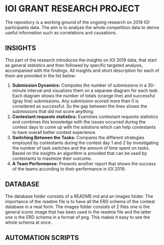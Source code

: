 # IOI GRANT RESEARCH PROJECT

The repository is a working ground of the ongoing research on 2019 IOI participants data. The aim is to analyze the whole competition data to derive useful information such as correlations and causations.

## INSIGHTS

This part of the research introduces the insights on IOI 2019 data, that start as general statistics and then followed by specific targeted analysis, accompanied with the findings. All insights and short description for each of them are provided in the list below:
1.  **Submission Dynamics:** Computes the number of submissions in a 30-minute interval and visualizes them on a separate diagram for each task. Each diagram shows the number of totals (orange line) and successful (gray line) submissions. Any submission scored more than 0 is considered as successful. So the gap between the lines shows the submissions that did not score anything.
2.  **Contestant requests statistics:** Examines contestant requests statistics and combines this knowledge with the issues occurred during the contest days to come up with the solutions which can help contestants to have overall better contest experience.
3.  **Switching Between the Tasks:** Compares the different strategies employed by contestants during the contest day 1 and 2 by investigating the number of task switches and the amount of time spent on tasks. Based on the insights an algorithm is provided that can be used by contestants to maximize their outcome.
4.  **A Team Performance:** Presents another report that shows the success of the teams according to their performance in IOI 2019. 

## DATABASE

The database folder consists of a README.md and an images folder. The importance of the readme file is to have all the ERD schema of the contest database in a neat form. The images folder consists of 2 files one is the general iconic image that has been used in the readme file and the latter one is the ERD schema in a format of png. This makes it easy to see the whole schema at once.

## AUTOMATION SCRIPTS

